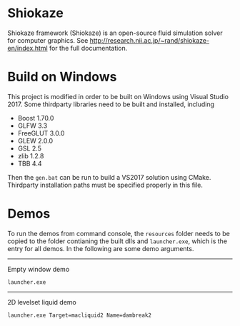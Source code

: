 # Shiokaze
Shiokaze framework (Shiokaze) is an open-source fluid simulation solver for computer graphics. See http://research.nii.ac.jp/~rand/shiokaze-en/index.html for the full documentation.

# Build on Windows
This project is modified in order to be built on Windows using Visual Studio 2017. Some thirdparty libraries need to be built and installed, including
- Boost 1.70.0
- GLFW 3.3
- FreeGLUT 3.0.0
- GLEW 2.0.0
- GSL 2.5
- zlib 1.2.8
- TBB 4.4

Then the `gen.bat` can be run to build a VS2017 solution using CMake. Thirdparty installation paths must be specified properly in this file.

# Demos
To run the demos from command console, the `resources` folder needs to be copied to the folder contianing the built dlls and `launcher.exe`, which is the entry for all demos. In the following are some demo arguments. 

---
Empty window demo
```
launcher.exe
```
---
2D levelset liquid demo
```
launcher.exe Target=macliquid2 Name=dambreak2
```

